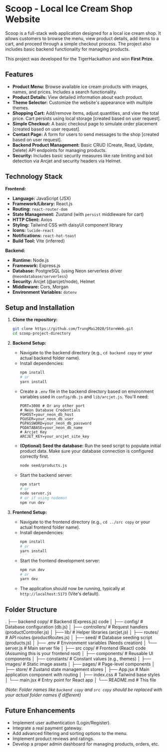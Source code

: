 # Scoop - Local Ice Cream Shop Website

Scoop is a full-stack web application designed for a local ice cream shop. It allows customers to browse the menu, view product details, add items to a cart, and proceed through a simple checkout process. The project also includes basic backend functionality for managing products.

This project was developed for the TigerHackathon and won **First Prize**.

## Features

* **Product Menu:** Browse available ice cream products with images, names, and prices. Includes a search functionality.
* **Product Details:** View detailed information about each product.
* **Theme Selector:** Customize the website's appearance with multiple themes.
* **Shopping Cart:** Add/remove items, adjust quantities, and view the total price. Cart persists using local storage [created based on user request].
* **Simple Checkout:** A basic checkout page to simulate order placement [created based on user request].
* **Contact Page:** A form for users to send messages to the shop [created based on user request].
* **Backend Product Management:** Basic CRUD (Create, Read, Update, Delete) API endpoints for managing products.
* **Security:** Includes basic security measures like rate limiting and bot detection via Arcjet and security headers via Helmet.

## Technology Stack

**Frontend:**
* **Language:** JavaScript (JSX)
* **Framework/Library:** React.js
* **Routing:** `react-router-dom`
* **State Management:** Zustand (with `persist` middleware for cart)
* **HTTP Client:** Axios
* **Styling:** Tailwind CSS with daisyUI component library
* **Icons:** `lucide-react`
* **Notifications:** `react-hot-toast`
* **Build Tool:** Vite (inferred)

**Backend:**
* **Runtime:** Node.js
* **Framework:** Express.js
* **Database:** PostgreSQL (using Neon serverless driver `@neondatabase/serverless`)
* **Security:** Arcjet (@arcjet/node), Helmet
* **Middleware:** Cors, Morgan
* **Environment Variables:** `dotenv`

## Setup and Installation

1.  **Clone the repository:**
    ```bash
    git clone https://github.com/TrungMai2028/StoreWeb.git
    cd scoop-project-directory
    ```

2.  **Backend Setup:**
    * Navigate to the backend directory (e.g., `cd backend copy` or your actual backend folder name).
    * Install dependencies:
        ```bash
        npm install
        # or
        yarn install
        ```
    * Create a `.env` file in the backend directory based on environment variables used in `config/db.js` and `lib/arcjet.js`. You'll need:
        ```dotenv
        PORT=3000 # Or any other port
        # Neon Database Credentials
        PGHOST=your_neon_db_host
        PGUSER=your_neon_db_user
        PGPASSWORD=your_neon_db_password
        PGDATABASE=your_neon_db_name
        # Arcjet Key
        ARCJET_KEY=your_arcjet_site_key
        ```
    * **(Optional) Seed the database:** Run the seed script to populate initial product data. Make sure your database connection is configured correctly first.
        ```bash
        node seed/products.js
        ```
    * Start the backend server:
        ```bash
        npm start
        # or
        node server.js
        # or if using nodemon
        npm run dev
        ```

3.  **Frontend Setup:**
    * Navigate to the frontend directory (e.g., `cd ../src copy` or your actual frontend folder name).
    * Install dependencies:
        ```bash
        npm install
        # or
        yarn install
        ```
    * Start the frontend development server:
        ```bash
        npm run dev
        # or
        yarn dev
        ```
    * The application should now be running, typically at `http://localhost:5173` (Vite's default).

## Folder Structure

.
├── backend copy/        # Backend (Express.js) code
│   ├── config/          # Database configuration (db.js)
│   ├── controllers/     # Request handlers (productController.js)
│   ├── lib/             # Helper libraries (arcjet.js)
│   ├── routes/          # API routes (productRoutes.js)
│   ├── seed/            # Database seeding script (products.js)
│   ├── .env             # Environment variables (Needs creation)
│   └── server.js        # Main server file
│
├── src copy/            # Frontend (React) code (Assuming this is your frontend root)
│   ├── components/      # Reusable UI components
│   ├── constants/       # Constant values (e.g., themes)
│   ├── images/          # Static image assets
│   ├── pages/           # Page-level components
│   ├── store/           # Zustand state management stores
│   ├── App.jsx          # Main application component with routing
│   ├── index.css        # Tailwind base styles
│   └── main.jsx         # Entry point for React app
│
└── README.md            # This file

*(Note: Folder names like `backend copy` and `src copy` should be replaced with your actual folder names if different)*

## Future Enhancements

* Implement user authentication (Login/Register).
* Integrate a real payment gateway.
* Add advanced filtering and sorting options to the menu.
* Implement product reviews and ratings.
* Develop a proper admin dashboard for managing products, orders, etc.
